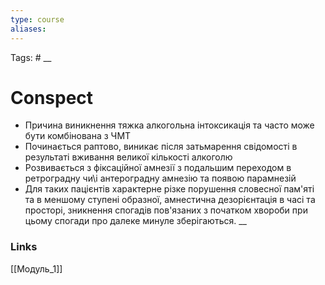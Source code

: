 ```yaml
---
type: course
aliases:
---
```

Tags: #
__
# Conspect
- Причина виникнення тяжка алкогольна інтоксикація та часто може бути комбінована з ЧМТ
- Починається раптово, виникає після затьмарення свідомості в результаті вживання великої кількості алкоголю
- Розвивається з фіксаційної амнезії з подальшим переходом в ретроградну чи\і антероградну амнезію та появою парамнезій
- Для таких пацієнтів характерне різке порушення словесної пам'яті та в меншому ступені образної, амнестична дезорієнтація в часі та просторі, зникнення спогадів пов'язаних з початком хвороби при цьому спогади про далеке минуле зберігаються.
__
### Links
[[Модуль_1]]